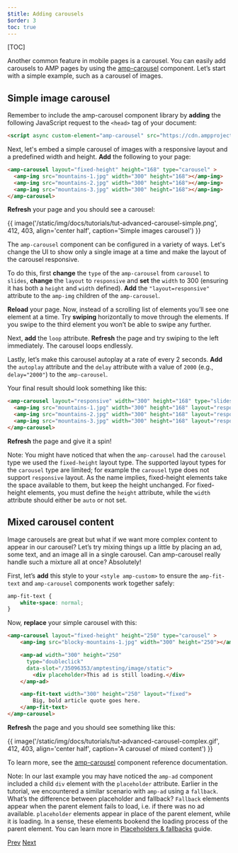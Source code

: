 ```yaml
---
$title: Adding carousels
$order: 3
toc: true
---
```


[TOC]

Another common feature in mobile pages is a carousel.  You can easily add carousels to AMP pages by using the [amp-carousel](/docs/reference/components/amp-carousel.html) component. Let’s start with a simple example, such as a carousel of images.

## Simple image carousel

Remember to include the amp-carousel component library by **adding** the following JavaScript request to the `<head>` tag of your document:

```html
<script async custom-element="amp-carousel" src="https://cdn.ampproject.org/v0/amp-carousel-0.1.js"></script>
```

Next, let's embed a simple carousel of images with a responsive layout and a predefined width and height. **Add** the following to your page:

```html
<amp-carousel layout="fixed-height" height="168" type="carousel" >
  <amp-img src="mountains-1.jpg" width="300" height="168"></amp-img>
  <amp-img src="mountains-2.jpg" width="300" height="168"></amp-img>
  <amp-img src="mountains-3.jpg" width="300" height="168"></amp-img>
</amp-carousel>
```

**Refresh** your page and you should see a carousel:

{{ image('/static/img/docs/tutorials/tut-advanced-carousel-simple.png', 412, 403, align='center half', caption='Simple images carousel') }}

The `amp-carousel` component can be configured in a variety of ways.  Let's change the UI to show only a single image at a time and make the layout of the carousel responsive.

To do this, first **change** the `type` of the `amp-carousel` from `carousel` to `slides`, **change** the `layout` to `responsive` and **set** the `width` to 300 (ensuring it has both a `height` and `width` defined).  **Add** the `"layout=responsive"` attribute to the `amp-img` children of the `amp-carousel`.

**Reload** your page. Now, instead of a scrolling list of elements you’ll see one element at a time. Try **swiping** horizontally to move through the elements. If you swipe to the third element you won’t be able to swipe any further.

Next, **add** the `loop` attribute. **Refresh** the page and try swiping to the left immediately. The carousel loops endlessly.

Lastly, let’s make this carousel autoplay at a rate of every 2 seconds. **Add** the `autoplay` attribute and the `delay` attribute with a value of `2000` (e.g., `delay="2000"`) to the `amp-carousel`.

Your final result should look something like this:

```html
<amp-carousel layout="responsive" width="300" height="168" type="slides" autoplay delay="2000" loop>
  <amp-img src="mountains-1.jpg" width="300" height="168" layout="responsive"></amp-img>
  <amp-img src="mountains-2.jpg" width="300" height="168" layout="responsive"></amp-img>
  <amp-img src="mountains-3.jpg" width="300" height="168" layout="responsive"></amp-img>
</amp-carousel>
```

**Refresh** the page and give it a spin!

Note: You might have noticed that when the `amp-carousel` had the `carousel` type we used the `fixed-height` layout type.  The supported layout types for the `carousel` type are limited; for example the `carousel` type does not support `responsive` layout.  As the name implies, fixed-height elements take the space available to them, but keep the height unchanged. For fixed-height elements, you must define the `height` attribute, while the `width` attribute should either be `auto` or not set.

## Mixed carousel content

Image carousels are great but what if we want more complex content to appear in our carousel? Let’s try mixing things up a little by placing an ad, some text, and an image all in a single carousel. Can amp-carousel really handle such a mixture all at once? Absolutely!

First, let’s **add** this style to your `<style amp-custom>` to ensure the `amp-fit-text` and `amp-carousel` components work together safely:

```css
amp-fit-text {
    white-space: normal;
}
```

Now, **replace** your simple carousel with this:

```html
<amp-carousel layout="fixed-height" height="250" type="carousel" >
    <amp-img src="blocky-mountains-1.jpg" width="300" height="250"></amp-img>

    <amp-ad width="300" height="250"
      type="doubleclick"
      data-slot="/35096353/amptesting/image/static">
        <div placeholder>This ad is still loading.</div>
    </amp-ad>

    <amp-fit-text width="300" height="250" layout="fixed">
        Big, bold article quote goes here.
    </amp-fit-text>
</amp-carousel>
```

**Refresh** the page and you should see something like this:

{{ image('/static/img/docs/tutorials/tut-advanced-carousel-complex.gif', 412, 403, align='center half', caption='A carousel of mixed content') }}

To learn more, see the [amp-carousel](/docs/reference/components/amp-carousel.html) component reference documentation.

Note: In our last example you may have noticed the `amp-ad` component included a child `div` element with the `placeholder` attribute. Earlier in the tutorial, we encountered a similar scenario with `amp-ad` using a `fallback`. What’s the difference between placeholder and fallback? `Fallback` elements appear when the parent element fails to load, i.e. if there was no ad available. `placeholder` elements appear in place of the parent element, while it is loading. In a sense, these elements bookend the loading process of the parent element. You can learn more in [Placeholders & fallbacks](/docs/guides/responsive/placeholders.html) guide.

<div class="prev-next-buttons">
  <a class="button prev-button" href="/docs/fundamentals/add_advanced/adding_components.html"><span class="arrow-prev">Prev</span></a>
  <a class="button next-button" href="/docs/fundamentals/add_advanced/tracking_data.html"><span class="arrow-next">Next</span></a>
</div>
